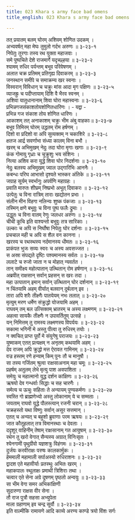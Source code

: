 ```yaml
---
title: 023 Khara s army face bad omens
title_english: 023 Khara s army face bad omens

---
```


<div class="audioEmbed"  caption="श्रीराम-हरिसीताराममूर्ति-घनपाठिभ्यां वचनम्" src="https://archive.org/download/Ramayana-recitation-Sriram-harisItArAmamUrti-Ghanapaati-v2/Kanda_3/Kanda_3_ARK-023-Kharena_Utpatha_Darshanam_.mp3"></div>

तत् प्रयातम् बलम् घोरम् अशिवम् शोणित उदकम् ।  
अभ्यवर्षत् महा मेघः तुमुलो गर्दभ अरुणः ॥ ३-२३-१  
निपेतुः तुरगाः तस्य रथ युक्ता महाजवाः ।  
समे पुष्पचिते देशे राजमार्गे यदृच्छ्हया ॥ ३-२३-२  
श्यामम् रुधिर पर्यन्तम् बभूव परिवेषणम् ।  
अलात चक्र प्रतिमम् प्रतिगृह्य दिवाकरम् ॥ ३-२३-३  
जनस्थान समीपे च समाक्रम्य खर स्वनाः ।  
विस्वरान् विविधान् च चक्रुः मांस आदा मृग पक्षिणः ॥ ३-२३-५  
व्याजह्रुः च पदीप्तायाम् दिशि वै भैरव स्वनम् ।  
अशिवा यातुधानानाम् शिवा घोरा महास्वनाः ॥ ३-२३-६  
प्रभिन्नगजसंकाशतोयशोणितधारिणः । - यद्वा -  
प्रभिन्न गज संकाश तोय शोणित धारिणः ।  
आकाशम् तत् अनाकाशम् चक्रुः भीम अंबु वाहकाः॥ ३-२३-७  
बभूव तिमिरम् घोरम् उद्धतम् रोम हर्षणम् ।  
दिशो वा प्रदिशो वा अपि सुव्यक्तम् न चकाशिरे ॥ ३-२३-८  
क्षतज आर्द्र सवर्णाभा संध्या कालम् विना बभौ ।  
खरम् च अभिमुखम् नेदुः तदा घोरा मृगाः खगाः ॥ ३-२३-९  
कंक गोमायु गृध्राः च चुक्रुशुः भय संशिनः ।  
नित्या अशिव करा युद्धे शिवा घोर निदर्शनाः ॥ ३-२३-१०  
नेदुः बलस्य अभिमुखम् ज्वाल उद्गारिभिः आननैः ।  
कबन्धः परिघ आभासो दृश्यते भास्कर अंतिके ॥ ३-२३-११  
जग्राह सूर्यम् स्वर्भानुः अपर्वणि महाग्रहः ।  
प्रवाति मारुतः शीघ्रम् निष्प्रभो अभूत् दिवाकरः ॥ ३-२३-१२  
उत्पेतुः च विना रात्रिम् ताराः खद्योतन प्रभाः ।  
संलीन मीन विहगा नलिन्यः शुष्क पंकजाः ॥ ३-२३-१३  
तस्मिन् क्षणे बभूवुः च विना पुष्प फलैः द्रुमाः ।  
उद्धूतः च विना वातम् रेणुः जलधर अरुणः ॥ ३-२३-१४  
चीची कूचि इति वाश्यन्तो बभूवुः तत्र सारिकाः ।  
उल्काः च अपि स निर्घोषा निपेतुः घोर दर्शनाः ॥ ३-२३-१५  
प्रचचाल मही च अपि स शैल वन कानना ।  
खरस्य च रथस्थस्य नर्दमानस्य धीमतः ॥ ३-२३-१६  
प्राकंपत भुजः सव्यः स्वरः च अस्य अवसज्जत ।  
स अस्रा संपद्यते दृष्टिः पश्यमानस्य सर्वतः ॥ ३-२३-१७  
ललाटे च रुजो जाता न च मोहात् न्यवर्तत ।  
तान् समीक्ष्य महोत्पातान् उत्थितान् रोम हर्षणान् ॥ ३-२३-१८  
अब्रवीत् राक्षसान् सर्वान् प्रहसन् स खरः तदा ।  
महा उत्पातान् इमान् सर्वान् उत्थितान् घोर दर्शनान् ॥ ३-२३-१९  
न चिंतयामि अहम् वीर्यात् बलवान् दुर्बलान् इव ।  
तारा अपि शरैः तीक्ष्णैः पातयेयम् नभः तलात् ॥ ३-२३-२०  
मृत्युम् मरण धर्मेण संक्रुद्धो योजयामि अहम् ।  
राघवम् तम् बल उत्सिक्तम् भ्रातरम् च अस्य लक्ष्मणम् ॥ ३-२३-२१  
अहत्वा सायकैः तीक्ष्णैः न उपावर्तितुम् उत्सहे ।  
यन् निमित्तम् तु रामस्य लक्ष्मणस्य विपर्ययः ॥ ३-२३-२२  
सकामा भगिनी मे अस्तु पीत्वा तु रुधिरम् तयोः ।  
न क्वचित् प्राप्त पूर्वो मे संयुगेषु पराजयः ॥ ३-२३-२३  
युष्माकम् एतत् प्रत्यक्षम् न अनृतम् कथयामि अहम् ।  
देव राजम् अपि क्रुद्धो मत्त ऐरावत गामिनम् ॥ ३-२३-२४  
वज्र हस्तम् रणे हन्याम् किम् पुनः तौ च मानुषौ ।  
सा तस्य गर्जितम् श्रुत्वा राक्षसाअनाम् महा चमूः ॥ ३-२३-२५  
प्रहर्षम् अतुलम् लेभे मृत्यु पाश अवपाशिता ।  
समेयुः च महात्मानो युद्ध दर्शन कांक्षिणः ॥ ३-२३-२६  
ऋषयो देव गन्धर्वाः सिद्धाः च सह चारणैः ।  
समेत्य च ऊचुः सहिताः ते अन्यायम् पुण्यकर्मणः ॥ ३-२३-२७  
स्वस्ति गो ब्राह्मणेभ्यो अस्तु लोकानाम् ये च सम्मताः ।  
जयताम् राघवो युद्धे पौलस्त्यान् रजनी चरान् ॥ ३-२३-२८  
चक्रहस्तो यथा विष्णुः सर्वान् असुर सत्तमान् ।  
एतत् च अन्यत् च बहुशो ब्रुवाणाः परम ऋषयः ॥ ३-२३-२९  
जात कौतूहलात् तत्र विमानस्थाः च देवताः ।  
ददृशुर् वाहिनीम् तेषाम् राक्षसानाम् गत आयुषाम् ॥ ३-२३-३०  
रथेन तु खरो वेगात् सैन्यस्य अग्रात् विनिःसृतः ।  
श्येनगामी पृथुग्रीवो यज्ञशत्रुः विहंगमः ॥ ३-२३-३१  
दुर्जयः करवीराक्षः परुषः कालकार्मुकः ।  
हेममाली महामाली सर्पाअस्यो रुधिराशनः ॥ ३-२३-३२  
द्वादश एते महावीर्याः प्रतस्थुः अभितः खरम् ।  
महाकपालः स्थूलाक्षः प्रमाथी त्रिशिराः तथा ।  
चत्वार एते सेना अग्रे दूषणम् पृष्ठतो अन्वयुः ॥ ३-२३-३३  
सा भीम वेगा समर अभिकांक्षिणी  
सुदारुणा राक्षस वीर सेना ।  
तौ राज पुत्रौ सहसा अभ्युपेता  
माला ग्रहाणाम् इव चन्द्र सूर्यौ ॥ ३-२३-३४  
इति वाल्मीकि रामायणे आदि काव्ये अरण्य काण्डे त्रयो विंशः सर्गः